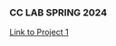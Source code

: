 ### CC LAB SPRING 2024 

[Link to Project 1](https://hanx253.github.io/advancedcclab/Poem/index.html)